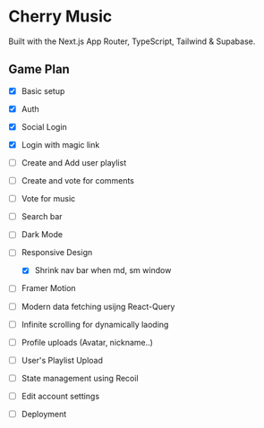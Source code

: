 # Cherry Music

Built with the Next.js App Router, TypeScript, Tailwind & Supabase.

## Game Plan
- [x] Basic setup
- [x] Auth
- [x] Social Login
- [x] Login with magic link
- [ ] Create and Add user playlist
- [ ] Create and vote for comments
- [ ] Vote for music
- [ ] Search bar
- [ ] Dark Mode
- [ ] Responsive Design
    - [x] Shrink nav bar when md, sm window
- [ ] Framer Motion
- [ ] Modern data fetching usijng React-Query
- [ ] Infinite scrolling for dynamically laoding 
- [ ] Profile uploads (Avatar, nickname..)
- [ ] User's Playlist Upload
- [ ] State management using Recoil
- [ ] Edit account settings



- [ ] Deployment


